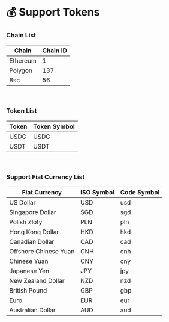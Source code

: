 # 💰 Support Tokens

### Chain List <a href="#zhi-chi-de-lian-lie-biao" id="zhi-chi-de-lian-lie-biao"></a>

| Chain    | Chain ID |
| -------- | -------- |
| Ethereum | 1        |
| Polygon  | 137      |
| Bsc      | 56       |

​

### **Token List** <a href="#zhi-chi-de-dai-bi-lie-biao" id="zhi-chi-de-dai-bi-lie-biao"></a>

| Token | Token Symbol |
| ----- | ------------ |
| USDC  | USDC         |
| USDT  | USDT         |

​

### Support Fiat Currency List <a href="#zhi-chi-de-fa-bi-lie-biao" id="zhi-chi-de-fa-bi-lie-biao"></a>

| Fiat Currency         | ISO Symbol | Code Symbol |
| --------------------- | ---------- | ----------- |
| US Dollar             | USD        | usd         |
| Singapore Dollar      | SGD        | sgd         |
| Polish Złoty          | PLN        | pln         |
| Hong Kong Dollar      | HKD        | hkd         |
| Canadian Dollar       | CAD        | cad         |
| Offshore Chinese Yuan | CNH        | cnh         |
| Chinese Yuan          | CNY        | cny         |
| Japanese Yen          | JPY        | jpy         |
| New Zealand Dollar    | NZD        | nzd         |
| British Pound         | GBP        | gbp         |
| Euro                  | EUR        | eur         |
| Australian Dollar     | AUD        | aud         |

​
